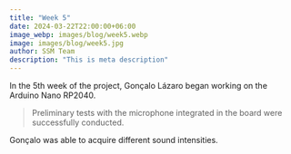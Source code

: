 ```yaml
---
title: "Week 5"
date: 2024-03-22T22:00:00+06:00
image_webp: images/blog/week5.webp
image: images/blog/week5.jpg
author: SSM Team
description: "This is meta description"
---
```


In the 5th week of the project, Gonçalo Lázaro began working on the Arduino Nano RP2040.
> Preliminary tests with the microphone integrated in the board were successfully conducted.

Gonçalo was able to acquire different sound intensities.
